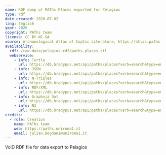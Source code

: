 ```yaml
---
name: RDF dump of PAThs Places exported for Pelagios
type: rdf
date_created: 2020-07-02
lang: English
year: 2020
copyright: PAThs team
license: CC BY-NC-SA
source: Archaeological Atlas of Coptic Literature, https://atlas.paths-erc.eu
availability:
  rdf: /raw-data/pelagios-rdf/paths.places.ttl
  webservice: 
    - info: Turtle
      url: https://db.bradypus.net/api/paths/places?verb=search&type=encoded&q_encoded=MSBMSU1JVCAwLCA1MDA=&fullRecords=true&format=turtle
    - info: JSON
      url: https://db.bradypus.net/api/paths/places?verb=search&type=encoded&q_encoded=MSBMSU1JVCAwLCA1MDA=&fullRecords=true&format=json
    - info: N-Triples
      url: https://db.bradypus.net/api/paths/places?verb=search&type=encoded&q_encoded=MSBMSU1JVCAwLCA1MDA=&fullRecords=true&format=ntriples
    - info: RDF/XML
      url: https://db.bradypus.net/api/paths/places?verb=search&type=encoded&q_encoded=MSBMSU1JVCAwLCA1MDA=&fullRecords=true&format=rdfxml
    - info: Graphviz Dot
      url: https://db.bradypus.net/api/paths/places?verb=search&type=encoded&q_encoded=MSBMSU1JVCAwLCA1MDA=&fullRecords=true&format=dot
    - info: N3
      url: https://db.bradypus.net/api/paths/places?verb=search&type=encoded&q_encoded=MSBMSU1JVCAwLCA1MDA=&fullRecords=true&format=n3
credits:
  - role: Creation
    name: PAThs team
    web: https://paths.uniroma1.it
    email: julian.bogdani@uniroma1.it
---
```


VoID RDF file for data export to Pelagios